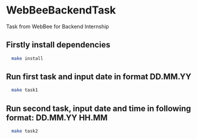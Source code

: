 # WebBeeBackendTask
Task from WebBee for Backend Internship

## Firstly install dependencies
```bash
  make install
```

## Run first task and input date in format DD.MM.YY
```bash
  make task1
```

## Run second task, input date and time in following format: DD.MM.YY HH.MM
```bash
  make task2
```
